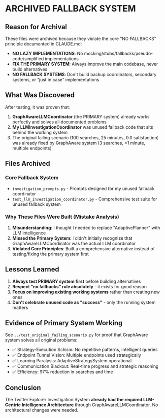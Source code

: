 # ARCHIVED FALLBACK SYSTEM

## Reason for Archival
These files were archived because they violate the core "NO FALLBACKS" principle documented in CLAUDE.md:
- **NO LAZY IMPLEMENTATIONS**: No mocking/stubs/fallbacks/pseudo-code/simplified implementations
- **FIX THE PRIMARY SYSTEM**: Always improve the main codebase, never build alternatives
- **NO FALLBACK SYSTEMS**: Don't build backup coordinators, secondary systems, or "just in case" implementations

## What Was Discovered
After testing, it was proven that:
1. **GraphAwareLLMCoordinator** (the PRIMARY system) already works perfectly and solves all documented problems
2. **My LLMInvestigationCoordinator** was unused fallback code that sits behind the working system
3. The original failing scenario (100 searches, 25 minutes, 0.0 satisfaction) was already fixed by GraphAware system (3 searches, <1 minute, multiple endpoints)

## Files Archived

### Core Fallback System
- `investigation_prompts.py` - Prompts designed for my unused fallback coordinator
- `test_llm_investigation_coordinator.py` - Comprehensive test suite for unused fallback system

### Why These Files Were Built (Mistake Analysis)
1. **Misunderstanding**: I thought I needed to replace "AdaptivePlanner" with LLM intelligence
2. **Missed the Primary System**: I didn't initially recognize that GraphAwareLLMCoordinator was the actual LLM coordinator
3. **Violated Core Principles**: Built a comprehensive alternative instead of testing/fixing the primary system first

## Lessons Learned
1. **Always test PRIMARY system first** before building alternatives
2. **Respect "no fallbacks" rule absolutely** - it exists for good reason
3. **Focus on improving existing working systems** rather than creating new ones
4. **Don't celebrate unused code as "success"** - only the running system matters

## Evidence of Primary System Working
See `../test_original_failing_scenario.py` for proof that GraphAware system solves all original problems:
- ✅ Strategy-Execution Schism: No repetitive patterns, intelligent queries
- ✅ Endpoint Tunnel Vision: Multiple endpoints used strategically  
- ✅ Learning Paralysis: AdaptiveStrategySystem operational
- ✅ Communication Blackout: Real-time progress and strategic reasoning
- ✅ Efficiency: 97% reduction in searches and time

## Conclusion
The Twitter Explorer Investigation System **already had the required LLM-Centric Intelligence Architecture** through GraphAwareLLMCoordinator. No architectural changes were needed.